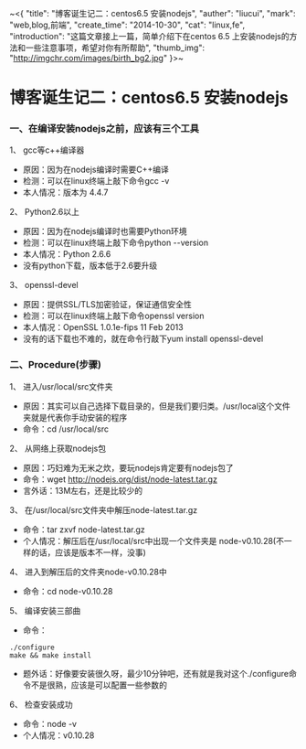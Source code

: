 ~<{
    "title": "博客诞生记二：centos6.5 安装nodejs",
    "auther": "liucui",
    "mark": "web,blog,前端",
    "create_time": "2014-10-30",
    "cat": "linux,fe",
    "introduction": "这篇文章接上一篇，简单介绍下在centos 6.5 上安装nodejs的方法和一些注意事项，希望对你有所帮助",
    "thumb_img": "http://imgchr.com/images/birth_bg2.jpg"
}>~

# 博客诞生记二：centos6.5 安装nodejs
### 一、在编译安装nodejs之前，应该有三个工具
1、 gcc等c++编译器
- 原因：因为在nodejs编译时需要C++编译
- 检测：可以在linux终端上敲下命令gcc -v
- 本人情况：版本为 4.4.7
 

2、 Python2.6以上
- 原因：因为在nodejs编译时也需要Python环境
- 检测：可以在linux终端上敲下命令python --version
- 本人情况：Python 2.6.6
- 没有python下载，版本低于2.6要升级

3、 openssl-devel
- 原因：提供SSL/TLS加密验证，保证通信安全性
- 检测：可以在linux终端上敲下命令openssl version
- 本人情况：OpenSSL 1.0.1e-fips 11 Feb 2013
- 没有的话下载也不难的，就在命令行敲下yum install openssl-devel


### 二、Procedure(步骤)

1、 进入/usr/local/src文件夹
- 原因：其实可以自己选择下载目录的，但是我们要归类。/usr/local这个文件夹就是代表你手动安装的程序
- 命令：cd /usr/local/src

2、 从网络上获取nodejs包
- 原因：巧妇难为无米之炊，要玩nodejs肯定要有nodejs包了
- 命令：wget http://nodejs.org/dist/node-latest.tar.gz
- 言外话：13M左右，还是比较少的

3、 在/usr/local/src文件夹中解压node-latest.tar.gz
- 命令：tar zxvf node-latest.tar.gz
- 个人情况：解压后在/usr/local/src中出现一个文件夹是 node-v0.10.28(不一样的话，应该是版本不一样，没事)

4、 进入到解压后的文件夹node-v0.10.28中
- 命令：cd node-v0.10.28

5、 编译安装三部曲
- 命令：
```shell
./configure
make && make install
```

- 题外话：好像要安装很久呀，最少10分钟吧，还有就是我对这个./configure命令不是很熟，应该是可以配置一些参数的

6、 检查安装成功
- 命令：node -v
- 个人情况：v0.10.28
